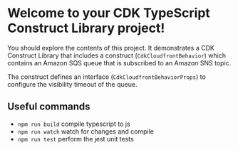 # Welcome to your CDK TypeScript Construct Library project!

You should explore the contents of this project. It demonstrates a CDK Construct Library that includes a construct (`CdkCloudfrontBehavior`)
which contains an Amazon SQS queue that is subscribed to an Amazon SNS topic.

The construct defines an interface (`CdkCloudfrontBehaviorProps`) to configure the visibility timeout of the queue.

## Useful commands

 * `npm run build`   compile typescript to js
 * `npm run watch`   watch for changes and compile
 * `npm run test`    perform the jest unit tests